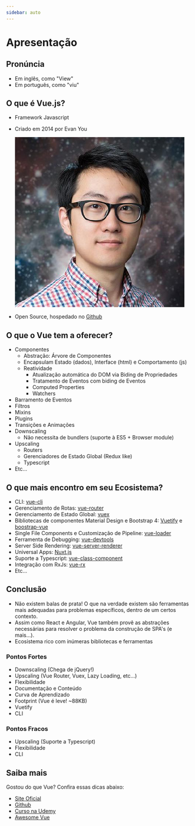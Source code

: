 ```yaml
---
sidebar: auto
---
```


# Apresentação

## Pronúncia

- Em inglês, como "View"
- Em português, como "viu"

## O que é Vue.js?

- Framework Javascript
- Criado em 2014 por Evan You

  ![Evan You](./img/evan-you.jpg)

- Open Source, hospedado no [Github][vue-github]

## O que o Vue tem a oferecer?

- Componentes
  - Abstração: Árvore de Componentes
  - Encapsulam Estado (dados), Interface (html) e Comportamento (js)
  - Reatividade
    - Atualização automática do DOM via Biding de Propriedades
    - Tratamento de Eventos com biding de Eventos
    - Computed Properties
    - Watchers
- Barramento de Eventos
- Filtros
- Mixins
- Plugins
- Transições e Animações
- Downscaling
  - Não necessita de bundlers (suporte à ES5 + Browser module)
- Upscaling
  - Routers
  - Gerenciadores de Estado Global (Redux like)
  - Typescript
- Etc...

## O que mais encontro em seu Ecosistema?

- CLI: [vue-cli][vue-cli]
- Gerenciamento de Rotas: [vue-router][vue-router]
- Gerenciamento de Estado Global: [vuex][vuex]
- Bibliotecas de componentes Material Design e Bootstrap 4: [Vuetify][vuetify] e [boostrap-vue][bootstrap-vue]
- Single File Components e Customização de Pipeline: [vue-loader][vue-loader]
- Ferramenta de Debugging: [vue-devtools][vue-devtools]
- Server Side Rendering: [vue-server-renderer][vue-server-renderer]
- Universal Apps: [Nuxt.js][nuxt]
- Suporte a Typescript: [vue-class-component][vue-class-component]
- Integração com RxJs: [vue-rx][vue-rx]
- Etc...

## Conclusão

- Não existem balas de prata! O que na verdade existem são ferramentas mais adequadas para problemas específicos, dentro de um certos contexto.
- Assim como React e Angular, Vue também provê as abstrações necessárias para resolver o problema da construção de SPA's (e mais...).
- Ecosistema rico com inúmeras bibliotecas e ferramentas

### Pontos Fortes

- Downscaling (Chega de jQuery!)
- Upscaling (Vue Router, Vuex, Lazy Loading, etc...)
- Flexibilidade
- Documentação e Conteúdo
- Curva de Aprendizado
- Footprint (Vue é leve! ~88KB)
- Vuetify
- CLI

### Pontos Fracos

- Upscaling (Suporte a Typescript)
- Flexibilidade
- CLI

## Saiba mais

Gostou do que Vue? Confira essas dicas abaixo:

- [Site Oficial][vue-site-oficial]
- [Github][vue-github]
- [Curso na Udemy][vue-udemy]
- [Awesome Vue][vue-awesome]

[vue-site-oficial]: https://vuejs.org
[vue-udemy]: https://www.udemy.com/vuejs-2-the-complete-guide
[vue-awesome]: https://github.com/vuejs/awesome-vue
[vue-github]: https://github.com/vuejs/vue
[vue-cli]: https://github.com/vuejs/vue-cli
[vue-router]: https://router.vuejs.org
[vuex]: https://vuex.vuejs.org
[vue-server-renderer]: https://ssr.vuejs.org
[nuxt]: https://nuxtjs.org
[vue-loader]: https://vue-loader.vuejs.org
[vue-devtools]: https://github.com/vuejs/vue-devtools
[vuetify]: https://vuetifyjs.com
[bootstrap-vue]: https://bootstrap-vue.js.org
[vue-class-component]: https://github.com/vuejs/vue-class-component
[vue-rx]: https://github.com/vuejs/vue-rx
